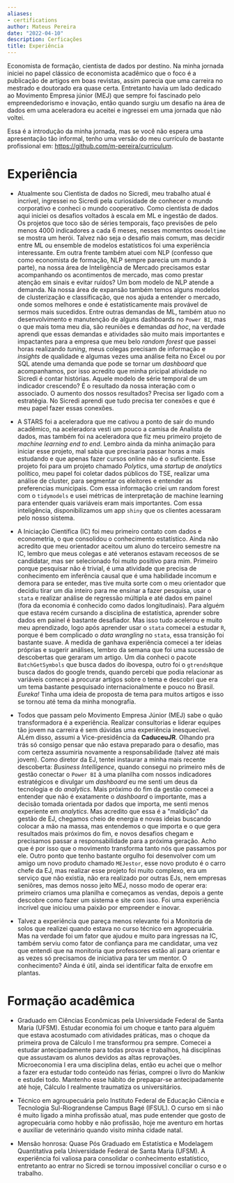 ```yaml
---
aliases:
- certifications
author: Mateus Pereira
date: "2022-04-10"
description: Cerficações
title: Experiência
---
```


Economista de formação, cientista de dados por destino. Na minha jornada iniciei no papel clássico de economista acadêmico que o foco é a publicação de artigos em boas revistas, assim parecia que uma carreira no mestrado e doutorado era quase certa. Entretanto  havia um lado dedicado ao Movimento Empresa júnior (MEJ) que sempre foi fascinado pelo empreendedorismo e inovação, então quando surgiu um desafio na área de dados em uma aceleradora eu aceitei e ingressei em uma jornada que não voltei.


Essa é a introdução da minha jornada, mas se você não espera uma apresentação tão informal, tenho uma versão do meu currículo de bastante profissional em: <https://github.com/m-pereira/curriculum>.

# Experiência

 * Atualmente sou Cientista de dados no Sicredi, meu trabalho atual é incrível, ingressei no Sicredi pela curiosidade de conhecer o mundo corporativo e conheci o mundo cooperativo. Como cientista de dados aqui iniciei os desafios voltados à escala em ML e ingestão de dados. Os projetos que toco são de séries temporais, faço previsões de pelo menos 4000 indicadores a cada 6 meses, nesses momentos o`modeltime` se mostra um herói. Talvez não seja o desafio mais comum, mas decidir entre ML ou ensemble de modelos estatísticos foi uma experiência interessante. Em outra frente também atuei com NLP (confesso que como economista de formação, NLP sempre parecia um mundo à parte), na nossa área de Inteligência de Mercado precisamos estar acompanhando os acontimentos de mercado, mas como prestar atenção em sinais e evitar ruídos? Um bom modelo de NLP atende a demanda. Na nossa área de expansão também temos alguns modelos de clusterização e classificação, que nos ajuda a entender o mercado, onde somos melhores e onde é estatísticamente mais provável de sermos mais sucedidos. Entre outras demandas de ML, também atuo no desenvolvimento e manutenção de alguns dashboards no `Power BI`, mas o que mais toma meu dia, são reuniões e demandas *ad hoc*, na verdade aprendi que essas demandas e atividades são muito mais importantes e impactantes para a empresa que meu belo *random forest* que passei horas realizando *tuning*, meus colegas precisam de informação e *insights* de qualidade e algumas vezes uma análise feita no Excel ou por SQL atende uma demanda que pode se tornar um *dashboard* que acompanhamos, por isso acredito que minha pricipal atividade no Sicredi é contar histórias. Aquele modelo de série temporal de um indicador crescendo? É o resultado da nossa interação com o associado. O aumento dos nossos resultados? Precisa ser ligado com a estratégia. No Sicredi aprendi que tudo precisa ter conexões e que é meu papel fazer essas conexões.
 
 
 
 * A STARS foi a aceleradora que me cativou a ponto de sair do mundo acadêmico, na aceleradora vesti um pouco a camisa de Analista de dados, mas também foi na aceleradora que fiz meu primeiro projeto de *machine learning* *end to end*. Lembro ainda da minha animação para iniciar esse projeto, mal sabia que precisaria passar horas a mais estudando e que apenas fazer cursos online não é o suficiente. Esse projeto foi para um projeto chamado *Polytics*, uma *startup* de *analytics* político, meu papel foi coletar dados públicos do TSE, realizar uma análise de cluster, para segmentar os eleitores e entender as preferencias municipais. Com essa informação criei um random forest com o `tidymodels` e usei métricas de interpretação de machine learning para entender quais variáveis eram mais importantes. Com essa inteligência, disponibilizamos um app `shiny` que os clientes acessaram pelo nosso sistema.

 * A Iniciação Científica (IC) foi meu primeiro contato com dados e econometria, o que consolidou o conhecimento estatístico. Ainda não acredito que meu orientador aceitou um aluno do terceiro semestre na IC, lembro que meus colegas e até veteranos estavam receosos de se candidatar, mas ser selecionado foi muito positivo para mim. Primeiro porque pesquisar não é trivial, é uma atividade que precisa de conhecimento em inferência causal que é uma habilidade incomum e demora para se enteder, mas tive muita sorte com o meu orientador que decidiu tirar um dia inteiro para me ensinar a fazer pesquisa, usar o `stata` e realizar análise de regressão múltipla e até dados em painel (fora da economia é conhecido como dados longitudinais). Para alguém que estava recém cursando a disciplina de estatística, aprender sobre dados em painel é bastante desafiador. Mas isso tudo acelerou e muito meu aprendizado, logo após aprender usar o `stata` comecei a estudar `R`, porque é bem complicado o *data wrangling* no `stata`, essa transição foi bastante suave. A medida de ganhava experiência comecei a ter ideias próprias e sugerir análises, lembro da semana que foi uma sucessão de descobertas que geraram um artigo. Um dia conheci o pacote `BatchGetSymbols` que busca dados do ibovespa, outro foi o `gtrendsR`que busca dados do google trends, quando percebi que podia relacionar as variáveis comecei a procurar artigos sobre o tema e descobri que era um tema bastante pesquisado internacionalmente e pouco no Brasil. *Eureka!* Tinha uma ideia de proposta de tema para muitos artigos e isso se tornou até tema da minha monografia.

 * Todos que passam pelo Movimento Empresa Júnior (MEJ) sabe o quão transformadora é a experiência. Realizar consultorias e liderar equipes tão jovem na carreira é sem dúvidas uma experiência inesquecível. ALém disso, assumi a Vice-presidência da **CaduceuJR**. Olhando pra trás só consigo pensar que não estava preparado para o desafio, mas com certeza assumiria novamente a responsabilidade (talvez até mais jovem). Como diretor da EJ, tentei instaurar a minha mais recente descoberta: *Business Intelligence*, quando consegui no primeiro mês de gestão conectar o `Power BI` à uma planilha com nossos indicadores estratégicos e divulgar um *dashboard* eu me senti um deus da tecnologia e do *analytics*. Mais próximo do fim da gestão comecei a entender que não é exatamente o *dashboard* o importante, mas a decisão tomada orientada por dados que importa, me senti menos experiente em *analytics*. Mas acredito que essa é a "maldição" da gestão de EJ, chegamos cheio de energia e novas ideias buscando colocar a mão na massa, mas entendemos o que importa e o que gera resultados mais próximos do fim, e novos desafios chegam e precisamos passar a responsabilidade para a próxima geração. Acho que é por isso que o movimento transforma tanto nós que passamos por ele. Outro ponto que tenho bastante orgulho foi desenvolver com um amigo um novo produto chamado `MEJestor`, esse novo produto é o carro chefe da EJ, mas realizar esse projeto foi muito complexo, era um serviço que não existia, não era realizado por outras EJs, nem empresas seniôres, mas demos nosso jeito MEJ, nosso modo de operar era: primeiro criamos uma planilha e começamos as vendas, depois a gente descobre como fazer um sistema e site com isso. Foi uma experiência incrível que iniciou uma paixão por empreender e inovar.


* Talvez a experiência que pareça menos relevante foi a Monitoria de solos que realizei quando estava no curso técnico em agropecuária. Mas na verdade foi um fator que ajudou e muito para ingressas na IC, também serviu como fator de confiança para me candidatar, uma vez que entendi que na monitoria que professores estão ali para orientar e as vezes só precisamos de iniciativa para ter um mentor. O conhecimento? Ainda é útil, ainda sei identificar falta de enxofre em plantas.

# Formação acadêmica


 * Graduado em Ciências Econômicas pela Universidade Federal de Santa Maria (UFSM). Estudar economia foi um choque e tanto para alguém que estava acostumado com atividades práticas, mas o choque da primeira prova de Cálculo I me transformou pra sempre. Comecei a estudar antecipadamente para todas provas e trabalhos, há disciplinas que assustavam os alunos devidos as altas reprovações. Microeconomia I era uma disciplina delas, então eu achei que o melhor a fazer era estudar todo conteúdo nas férias, comprei o livro do Mankiw e estudei todo. Mantenho esse hábito de prepapar-se antecipadamente até hoje, Cálculo I realmente traumatiza os universitários.
 
 * Técnico em agroupecuária pelo Instituto Federal de Educação Ciência e Tecnologia Sul-Riograndense Campus Bagé (IFSUL). O curso em si não é muito ligado a minha profissão atual, mas pude entender que gosto de agropecuária como hobby e não profissão, hoje me aventuro em hortas e auxiliar de veterinário quando visito minha cidade natal.


 * Mensão honrosa: Quase Pós Graduado em Estatística e Modelagem Quantitativa pela Universidade Federal de Santa Maria (UFSM). A experiência foi valiosa para consolidar o conhecimento estatístico, entretanto ao entrar no Sicredi se tornou impossível conciliar o curso e o trabalho.
